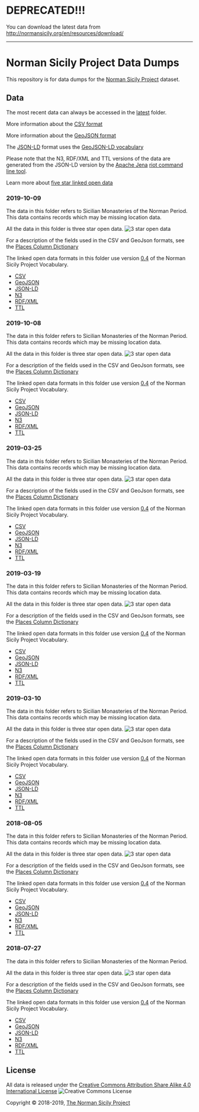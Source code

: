 # DEPRECATED!!!

You can download the latest data from http://normansicily.org/en/resources/download/

<hr>

# Norman Sicily Project Data Dumps

This repository is for data dumps for the
[Norman Sicily Project](http://www.normansicily.org/) dataset.

## Data

The most recent data can always be accessed in the [latest](./latest/) folder.

More information about the [CSV format](https://www.rfc-editor.org/rfc/rfc4180.txt)

More information about the [GeoJSON format](https://tools.ietf.org/rfc/rfc7946.txt)

The [JSON-LD](https://www.w3.org/TR/json-ld/) format uses the
[GeoJSON-LD vocabulary](http://geojson.org/geojson-ld/vocab.html)

Please note that the N3, RDF/XML and TTL versions of the data are generated from
the JSON-LD version by the [Apache Jena](https://jena.apache.org/) [riot command
line tool](https://jena.apache.org/documentation/io/#command-line-tools).

Learn more about [five star linked open data](https://5stardata.info/en/)

### 2019-10-09

The data in this folder refers to Sicilian Monasteries of the Norman Period.
This data contains records which may be missing location data.

All the data in this folder is three star open data.
![3 star open data](http://www.normansicily.org/images/data-badge-3.png)

For a description of the fields used in the CSV and GeoJson formats, see
the [Places Column Dictionary](./2019-10-09/places_column_dictionary_20191009.csv)

The linked open data formats in this folder use version
[0.4](http://www.normansicily.org/nsp/0.4) of the Norman Sicily Project
Vocabulary.

* [CSV](./2019-10-09/places-20191009.csv)
* [GeoJSON](./2019-10-09/places-20191009.geojson)
* [JSON-LD](./2019-10-09/places-20191009.jsonld)
* [N3](./2019-10-09/places-riot-20191009.n3)
* [RDF/XML](./2019-10-09/places-riot-20191009.rdfxml)
* [TTL](./2019-10-09/places-riot-20191009.ttl)

### 2019-10-08

The data in this folder refers to Sicilian Monasteries of the Norman Period.
This data contains records which may be missing location data.

All the data in this folder is three star open data.
![3 star open data](http://www.normansicily.org/images/data-badge-3.png)

For a description of the fields used in the CSV and GeoJson formats, see
the [Places Column Dictionary](./2019-10-08/places_column_dictionary_20191008.csv)

The linked open data formats in this folder use version
[0.4](http://www.normansicily.org/nsp/0.4) of the Norman Sicily Project
Vocabulary.

* [CSV](./2019-10-08/places-20191008.csv)
* [GeoJSON](./2019-10-08/places-20191008.geojson)
* [JSON-LD](./2019-10-08/places-20191008.jsonld)
* [N3](./2019-10-08/places-riot-20191008.n3)
* [RDF/XML](./2019-10-08/places-riot-20191008.rdfxml)
* [TTL](./2019-10-08/places-riot-20191008.ttl)

### 2019-03-25

The data in this folder refers to Sicilian Monasteries of the Norman Period.
This data contains records which may be missing location data.

All the data in this folder is three star open data.
![3 star open data](http://www.normansicily.org/images/data-badge-3.png)

For a description of the fields used in the CSV and GeoJson formats, see
the [Places Column Dictionary](./2019-03-25/places_column_dictionary_20190325.csv)

The linked open data formats in this folder use version
[0.4](http://www.normansicily.org/nsp/0.4) of the Norman Sicily Project
Vocabulary.

* [CSV](./2019-03-25/places-20190325.csv)
* [GeoJSON](./2019-03-25/places-20190325.geojson)
* [JSON-LD](./2019-03-25/places-20190325.jsonld)
* [N3](./2019-03-25/places-riot-20190325.n3)
* [RDF/XML](./2019-03-25/places-riot-20190325.rdfxml)
* [TTL](./2019-03-25/places-riot-20190325.ttl)

### 2019-03-19

The data in this folder refers to Sicilian Monasteries of the Norman Period.
This data contains records which may be missing location data.

All the data in this folder is three star open data.
![3 star open data](http://www.normansicily.org/images/data-badge-3.png)

For a description of the fields used in the CSV and GeoJson formats, see
the [Places Column Dictionary](./2019-03-19/places_column_dictionary_20190319.csv)

The linked open data formats in this folder use version
[0.4](http://www.normansicily.org/nsp/0.4) of the Norman Sicily Project
Vocabulary.

* [CSV](./2019-03-19/places-20190319.csv)
* [GeoJSON](./2019-03-19/places-20190319.geojson)
* [JSON-LD](./2019-03-19/places-20190319.jsonld)
* [N3](./2019-03-19/places-riot-20190319.n3)
* [RDF/XML](./2019-03-19/places-riot-20190319.rdfxml)
* [TTL](./2019-03-19/places-riot-20190319.ttl)

### 2019-03-10

The data in this folder refers to Sicilian Monasteries of the Norman Period.
This data contains records which may be missing location data.

All the data in this folder is three star open data.
![3 star open data](http://www.normansicily.org/images/data-badge-3.png)

For a description of the fields used in the CSV and GeoJson formats, see
the [Places Column Dictionary](./2019-03-10/places_column_dictionary_20190310.csv)

The linked open data formats in this folder use version
[0.4](http://www.normansicily.org/nsp/0.4) of the Norman Sicily Project
Vocabulary.

* [CSV](./2019-03-10/places-20190310.csv)
* [GeoJSON](./2019-03-10/places-20190310.geojson)
* [JSON-LD](./2019-03-10/places-20190310.jsonld)
* [N3](./2019-03-10/places-riot-20190310.n3)
* [RDF/XML](./2019-03-10/places-riot-20190310.rdfxml)
* [TTL](./2019-03-10/places-riot-20190310.ttl)

### 2018-08-05

The data in this folder refers to Sicilian Monasteries of the Norman Period.
This data contains records which may be missing location data.

All the data in this folder is three star open data.
![3 star open data](http://www.normansicily.org/images/data-badge-3.png)

For a description of the fields used in the CSV and GeoJson formats, see
the [Places Column Dictionary](./2018-08-05/places_column_dictionary_20180805.csv)

The linked open data formats in this folder use version
[0.4](http://www.normansicily.org/nsp/0.4) of the Norman Sicily Project
Vocabulary.

* [CSV](./2018-08-05/places-20180805.csv)
* [GeoJSON](./2018-08-05/places-20180805.geojson)
* [JSON-LD](./2018-08-05/places-20180805.jsonld)
* [N3](./2018-08-05/places-riot-20180805.n3)
* [RDF/XML](./2018-08-05/places-riot-20180805.rdfxml)
* [TTL](./2018-08-05/places-riot-20180805.ttl)

### 2018-07-27

The data in this folder refers to Sicilian Monasteries of the Norman Period.

All the data in this folder is three star open data.
![3 star open data](http://www.normansicily.org/images/data-badge-3.png)

For a description of the fields used in the CSV and GeoJson formats, see
the [Places Column Dictionary](./2018-07-27/places_column_dictionary_20180727.csv)

The linked open data formats in this folder use version
[0.4](http://www.normansicily.org/nsp/0.4) of the Norman Sicily Project
Vocabulary.

* [CSV](./2018-07-27/places-20180727.csv)
* [GeoJSON](./2018-07-27/places-20180727.geojson)
* [JSON-LD](./2018-07-27/places-20180727.jsonld)
* [N3](./2018-07-27/places-riot-20180727.n3)
* [RDF/XML](./2018-07-27/places-riot-20180727.rdfxml)
* [TTL](./2018-07-27/places-riot-20180727.ttl)

## License

All data is released under the [Creative Commons Attribution Share Alike 4.0
International License](http://creativecommons.org/licenses/by-sa/4.0/)
![Creative Commons License](https://i.creativecommons.org/l/by-sa/4.0/88x31.png)

Copyright &copy; 2018-2019, [The Norman Sicily Project](http://www.normansicily.org/)
